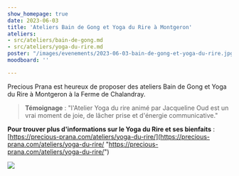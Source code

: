 ```yaml
---
show_homepage: true
date: 2023-06-03
title: 'Ateliers Bain de Gong et Yoga du Rire à Montgeron'
ateliers:
- src/ateliers/bain-de-gong.md
- src/ateliers/yoga-du-rire.md
poster: "/images/evenements/2023-06-03-bain-de-gong-et-yoga-du-rire.jpg"
moodboard: ''

---
```

Precious Prana est heureux de proposer des ateliers Bain de Gong et Yoga du Rire à Montgeron à la Ferme de Chalandray.

> **Témoignage** : "l'Atelier Yoga du rire animé par Jacqueline Oud est un vrai moment de joie, de lâcher prise et d'énergie communicative."

**Pour trouver plus d'informations sur le Yoga du Rire et ses bienfaits** : [https://precious-prana.com/ateliers/yoga-du-rire/](https://precious-prana.com/ateliers/yoga-du-rire/ "https://precious-prana.com/ateliers/yoga-du-rire/")

![](/images/illustrations/pixabay-smile-yellow-plush-toy.jpg)